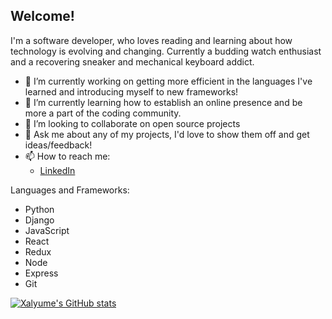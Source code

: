 ## Welcome!

I'm a software developer, who loves reading and learning about how technology is evolving and changing.
Currently a budding watch enthusiast and a recovering sneaker and mechanical keyboard addict.
</br>

* 🔭 I’m currently working on getting more efficient in the languages I've learned and introducing myself to new frameworks!
* 🌱 I’m currently learning how to establish an online presence and be more a part of the coding community.
* 👯 I’m looking to collaborate on open source projects
* 💬 Ask me about any of my projects, I'd love to show them off and get ideas/feedback!
* 📫 How to reach me: 
  * [LinkedIn](https://www.linkedin.com/in/william-h-jang/)

Languages and Frameworks:
* Python
* Django
* JavaScript
* React
* Redux
* Node
* Express
* Git


[![Xalyume's GitHub stats](https://github-readme-stats.vercel.app/api?username=xalyume)](https://github.com/anuraghazra/github-readme-stats)
